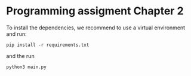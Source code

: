 # Programming assigment Chapter 2

To install the dependencies, we recommend to use a virtual environment and run:
```
pip install -r requirements.txt
```

and the run 
```
python3 main.py
```

